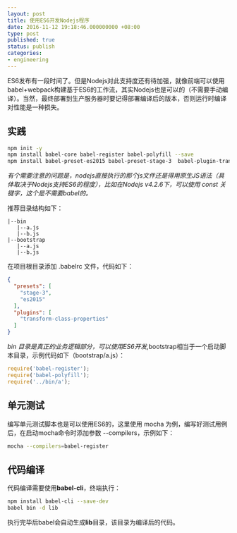 ```yaml
---
layout: post
title: 使用ES6开发Nodejs程序
date: 2016-11-12 19:18:46.000000000 +08:00
type: post
published: true
status: publish
categories:
- engineering
---
```

ES6发布有一段时间了。但是Nodejs对此支持度还有待加强，就像前端可以使用babel+webpack构建基于ES6的工作流，其实Nodejs也是可以的（不需要手动编译）。当然，最终部署到生产服务器时要记得部署编译后的版本，否则运行时编译对性能是一种损失。
## 实践

```bash
npm init -y
npm install babel-core babel-register babel-polyfill --save
npm install babel-preset-es2015 babel-preset-stage-3  babel-plugin-transform-class-properties --save
```

*有个需要注意的问题是，nodejs直接执行的那个js文件还是得用原生JS语法（具体取决于Nodejs支持ES6的程度），比如在Nodejs v4.2.6下，可以使用 const 关键字，这个是不需要babel的。*

推荐目录结构如下：

```
|--bin
   |--a.js
   |--b.js
|--bootstrap
   |--a.js
   |--b.js
```

在项目根目录添加 .babelrc 文件，代码如下：

```json
{
  "presets": [
    "stage-3",
    "es2015"
  ],
  "plugins": [
    "transform-class-properties"
  ]
}
```

*bin 目录是真正的业务逻辑部分，可以使用ES6开发*,bootstrap相当于一个启动脚本目录，示例代码如下（bootstrap/a.js）：

```javascript
require('babel-register');
require('babel-polyfill');
require('../bin/a');
```

## 单元测试
编写单元测试脚本也是可以使用ES6的，这里使用 mocha 为例，编写好测试用例后，在启动mocha命令时添加参数 --compilers，示例如下：

```bash
mocha --compilers=babel-register
```

## 代码编译
代码编译需要使用**babel-cli**，终端执行：

```bash
npm install babel-cli --save-dev
babel bin -d lib
```

执行完毕后babel会自动生成**lib**目录，该目录为编译后的代码。